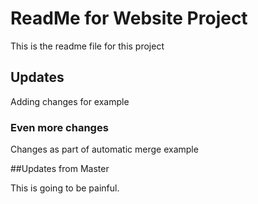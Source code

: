 # ReadMe for Website Project

This is the readme file for this project

## Updates

Adding changes for example

### Even more changes

Changes as part of automatic merge example

##Updates from Master

This is going to be painful.